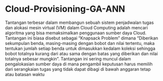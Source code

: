 # Cloud-Provisioning-GA-ANN
Tantangan terbesar dalam membangun sebuah sistem penjadwalan tugas dan alokasi mesin virtual (VM) dalam Cloud Computing adalah mencari algoritma yang bisa memaksimalkan penggunaan sumber daya Cloud. Tantangan ini biasa disebut sebagai “Knapsack Problem” dimana “Diberikan sekumpulan benda, masing-masing dengan bobot dan nilai tertentu, maka tentukan jumlah setiap benda untuk dimasukkan kedalam koleksi sehingga bobot totalnya kurang dari atau sama dengan batas yang diberikan dan nilai totalnya sebesar mungkin”. Tantangan ini sering muncul dalam pengalokasian sumber daya di mana pengambil keputusan harus memilih dari serangkaian tugas yang tidak dapat dibagi di bawah anggaran tetap atau batasan waktu
